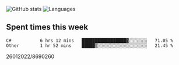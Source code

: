 ![GitHub stats](https://github-readme-stats.vercel.app/api?username=emipa606&theme=github_dark&show_icons=true) 
![Languages](https://github-readme-stats.vercel.app/api/top-langs/?username=emipa606&theme=github_dark&layout=compact)

## Spent times this week
<!--START_SECTION:waka-->

```text
C#           6 hrs 12 mins   █████████████████▓░░░░░░░   71.05 %
Other        1 hr 52 mins    █████▒░░░░░░░░░░░░░░░░░░░   21.45 %
```

<!--END_SECTION:waka-->


26012022/8690260
